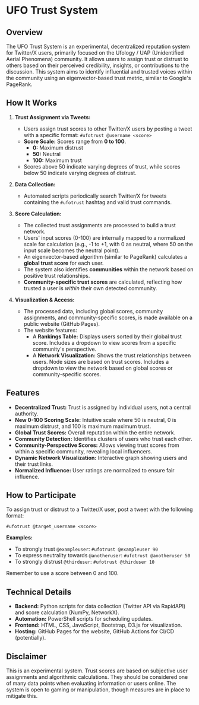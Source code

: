 # UFO Trust System

## Overview

The UFO Trust System is an experimental, decentralized reputation system for Twitter/X users, primarily focused on the Ufology / UAP (Unidentified Aerial Phenomena) community. It allows users to assign trust or distrust to others based on their perceived credibility, insights, or contributions to the discussion. This system aims to identify influential and trusted voices within the community using an eigenvector-based trust metric, similar to Google's PageRank.

## How It Works

1.  **Trust Assignment via Tweets:**
    *   Users assign trust scores to other Twitter/X users by posting a tweet with a specific format: `#ufotrust @username <score>`
    *   **Score Scale:** Scores range from **0 to 100**.
        *   **0:** Maximum distrust
        *   **50:** Neutral
        *   **100:** Maximum trust
    *   Scores above 50 indicate varying degrees of trust, while scores below 50 indicate varying degrees of distrust.

2.  **Data Collection:**
    *   Automated scripts periodically search Twitter/X for tweets containing the `#ufotrust` hashtag and valid trust commands.

3.  **Score Calculation:**
    *   The collected trust assignments are processed to build a trust network.
    *   Users' input scores (0-100) are internally mapped to a normalized scale for calculation (e.g., -1 to +1, with 0 as neutral, where 50 on the input scale becomes the neutral point).
    *   An eigenvector-based algorithm (similar to PageRank) calculates a **global trust score** for each user.
    *   The system also identifies **communities** within the network based on positive trust relationships.
    *   **Community-specific trust scores** are calculated, reflecting how trusted a user is *within* their own detected community.

4.  **Visualization & Access:**
    *   The processed data, including global scores, community assignments, and community-specific scores, is made available on a public website (GitHub Pages).
    *   The website features:
        *   A **Rankings Table:** Displays users sorted by their global trust score. Includes a dropdown to view scores from a specific community's perspective.
        *   A **Network Visualization:** Shows the trust relationships between users. Node sizes are based on trust scores. Includes a dropdown to view the network based on global scores or community-specific scores.

## Features

*   **Decentralized Trust:** Trust is assigned by individual users, not a central authority.
*   **New 0-100 Scoring Scale:** Intuitive scale where 50 is neutral, 0 is maximum distrust, and 100 is maximum        maximum trust.
*   **Global Trust Scores:** Overall reputation within the entire network.
*   **Community Detection:** Identifies clusters of users who trust each other.
*   **Community-Perspective Scores:** Allows viewing trust scores from within a specific community, revealing local influencers.
*   **Dynamic Network Visualization:** Interactive graph showing users and their trust links.
*   **Normalized Influence:** User ratings are normalized to ensure fair influence.

## How to Participate

To assign trust or distrust to a Twitter/X user, post a tweet with the following format:

`#ufotrust @target_username <score>`

**Examples:**

*   To strongly trust `@exampleuser`:
    `#ufotrust @exampleuser 90`
*   To express neutrality towards `@anotheruser`:
    `#ufotrust @anotheruser 50`
*   To strongly distrust `@thirduser`:
    `#ufotrust @thirduser 10`

Remember to use a score between 0 and 100.

## Technical Details

*   **Backend:** Python scripts for data collection (Twitter API via RapidAPI) and score calculation (NumPy, NetworkX).
*   **Automation:** PowerShell scripts for scheduling updates.
*   **Frontend:** HTML, CSS, JavaScript, Bootstrap, D3.js for visualization.
*   **Hosting:** GitHub Pages for the website, GitHub Actions for CI/CD (potentially).

## Disclaimer

This is an experimental system. Trust scores are based on subjective user assignments and algorithmic calculations. They should be considered one of many data points when evaluating information or users online. The system is open to gaming or manipulation, though measures are in place to mitigate this.
